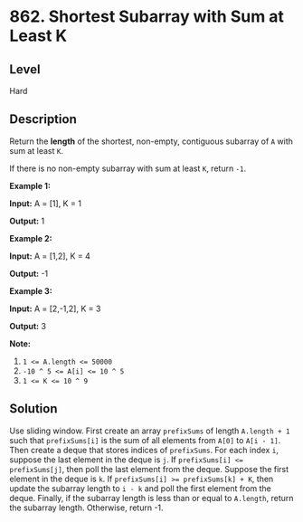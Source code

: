 # 862. Shortest Subarray with Sum at Least K
## Level
Hard

## Description
Return the **length** of the shortest, non-empty, contiguous subarray of `A` with sum at least `K`.

If there is no non-empty subarray with sum at least `K`, return `-1`.

**Example 1:**

**Input:** A = [1], K = 1

**Output:** 1

**Example 2:**

**Input:** A = [1,2], K = 4

**Output:** -1

**Example 3:**

**Input:** A = [2,-1,2], K = 3

**Output:** 3

**Note:**

1. `1 <= A.length <= 50000`
2. `-10 ^ 5 <= A[i] <= 10 ^ 5`
3. `1 <= K <= 10 ^ 9`

## Solution
Use sliding window. First create an array `prefixSums` of length `A.length + 1` such that `prefixSums[i]` is the sum of all elements from `A[0]` to `A[i - 1]`. Then create a deque that stores indices of `prefixSums`. For each index `i`, suppose the last element in the deque is `j`. If `prefixSums[i] <= prefixSums[j]`, then poll the last element from the deque. Suppose the first element in the deque is `k`. If `prefixSums[i] >= prefixSums[k] + K`, then update the subarray length to `i - k` and poll the first element from the deque. Finally, if the subarray length is less than or equal to `A.length`, return the subarray length. Otherwise, return -1.
